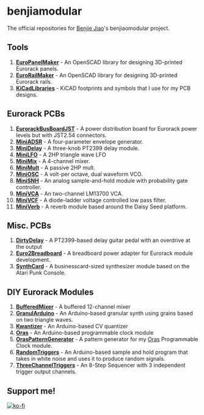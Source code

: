 # benjiamodular

The official repositories for [Benjie Jiao](https://github.com/benjiao)'s benjiaomodular project.


## Tools
1. **[EuroPanelMaker](https://github.com/benjiaomodular/EuroRailMaker)** - An OpenSCAD library for designing 3D-printed Eurorack panels.
1. **[EuroRailMaker](https://github.com/benjiaomodular/EuroRailMaker)** - An OpenSCAD library for designing 3D-printed Eurorack rails.
1. **[KiCadLibraries](https://github.com/benjiaomodular/KiCadLibraries)** - KiCAD footprints and symbols that I use for my PCB designs.

## Eurorack PCBs
1. **[EurorackBusBoardJST](https://github.com/benjiaomodular/EurorackBusBoardJST)** - A power distribution board for Eurorack power levels but with JST2.54 connectors.
1. **[MiniADSR](https://github.com/benjiaomodular/MiniADSR)** - A four-parameter envelope generator.
1. **[MiniDelay](https://github.com/benjiaomodular/MiniDelay)** - A three-knob PT2399 delay module.
1. **[MiniLFO](https://github.com/benjiaomodular/MiniLFO)** - A 2HP triangle wave LFO
1. **[MiniMix](https://github.com/benjiaomodular/MiniMix)** - A 4-channel mixer.
1. **[MiniMult](https://github.com/benjiaomodular/MiniMult)** - A passive 2HP mult.
1. **[MiniOSC](https://github.com/benjiaomodular/MiniOSC)** - A volt-per octave, dual waveform VCO.
1. **[MiniSNH](https://github.com/benjiaomodular/MiniSNH)** - An analog sample-and-hold module with probability gate controller. 
1. **[MiniVCA](https://github.com/benjiaomodular/MiniVCA)** - An two-channel LM13700 VCA.
1. **[MiniVCF](https://github.com/benjiaomodular/MiniVCF)** - A diode-ladder voltage controlled low pass filter.
1. **[MiniVerb](https://github.com/benjiaomodular/MiniVerb)** - A reverb module based around the Daisy Seed platform.

## Misc. PCBs
1. **[DirtyDelay](https://github.com/benjiaomodular/DirtyDelay)** - A PT2399-based delay guitar pedal with an overdrive at the output
1. **[Euro2Breadboard](https://github.com/benjiaomodular/euro2breadboard)** - A breadboard power adapter for Eurorack module development.
1. **[SynthCard](https://github.com/benjiaomodular/SynthCard)** - A businesscard-sized synthesizer module based on the Atari Punk Console.


## DIY Eurorack Modules
1. **[BufferedMixer](https://github.com/benjiaomodular/BufferedMixer)** - A buffered 12-channel mixer
1. **[GranulArduino](https://github.com/benjiaomodular/GranulArduino)** - An Arduino-based granular synth using grains based on two triangle waves. 
1. **[Kwantizer](https://github.com/benjiaomodular/Kwantizer)** - An Arduino-based CV quantizer
1. **[Oras](https://github.com/benjiaomodular/Oras)** - An Arduino-based programmable clock module
1. **[OrasPatternGenerator](https://github.com/benjiaomodular/Oras)** - A pattern generator for my [Oras](https://github.com/benjiaomodular/Oras) Programmable Clock module.
1. **[RandomTriggers](https://github.com/benjiaomodular/RandomTriggers)** - An Arduino-based sample and hold program that takes in white noise and uses it to produce random signals.
1. **[ThreeChannelTriggers](https://github.com/benjiaomodular/ThreeChannelTriggers)** - An 8-Step Sequencer with 3 independent trigger output channels.

## Support me!


[![ko-fi](https://ko-fi.com/img/githubbutton_sm.svg)](https://ko-fi.com/C0C24WFYS) 